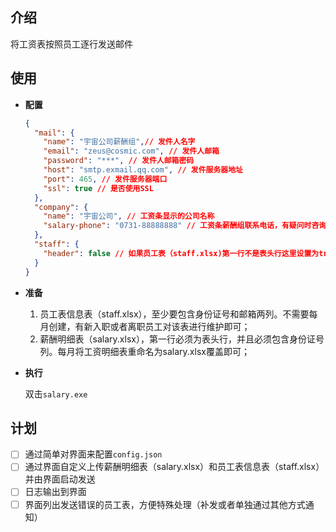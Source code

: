 ## 介绍

将工资表按照员工逐行发送邮件

## 使用

- **配置**

	```json
    {
      "mail": {
        "name": "宇宙公司薪酬组",// 发件人名字
        "email": "zeus@cosmic.com", // 发件人邮箱
        "password": "***", // 发件人邮箱密码
        "host": "smtp.exmail.qq.com", // 发件服务器地址
        "port": 465, // 发件服务器端口
        "ssl": true // 是否使用SSL
      },
      "company": {
        "name": "宇宙公司", // 工资条显示的公司名称
        "salary-phone": "0731-88888888" // 工资条薪酬组联系电话，有疑问时咨询
      },
      "staff": {
        "header": false // 如果员工表（staff.xlsx)第一行不是表头行这里设置为true，否则保持默认
      }
    }
	```
- **准备**

	1. 员工表信息表（staff.xlsx），至少要包含身份证号和邮箱两列。不需要每月创建，有新入职或者离职员工对该表进行维护即可；
	2. 薪酬明细表（salary.xlsx），第一行必须为表头行，并且必须包含身份证号列。每月将工资明细表重命名为salary.xlsx覆盖即可；
	
- **执行**

   双击`salary.exe`
   
## 计划

- [ ] 通过简单对界面来配置`config.json`
- [ ] 通过界面自定义上传薪酬明细表（salary.xlsx）和员工表信息表（staff.xlsx）并由界面启动发送
- [ ] 日志输出到界面
- [ ] 界面列出发送错误的员工表，方便特殊处理（补发或者单独通过其他方式通知）